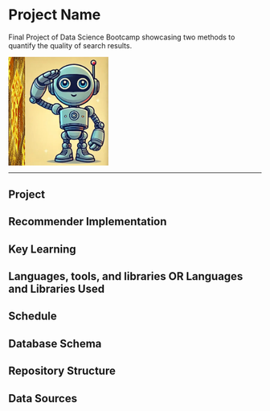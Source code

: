 # Project Name
Final Project of Data Science Bootcamp showcasing two methods to quantify the quality of search results.

<div style="display: flex;">
  <img src="images/high_dimensional_cheese.jpg" style="width: 33px;">
  <img src="images/robotsalut.png" style="width: 33%;">
</div>

----
## Project

## Recommender Implementation

## Key Learning

## Languages, tools, and libraries OR Languages and Libraries Used

## Schedule

## Database Schema

## Repository Structure

## Data Sources

